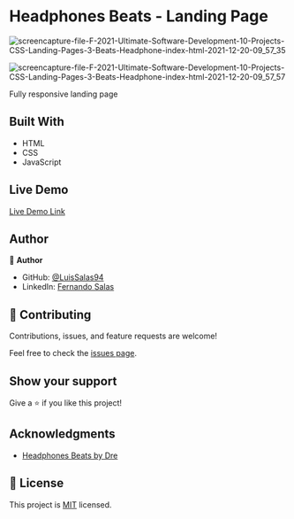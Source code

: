 # Headphones Beats - Landing Page

![screencapture-file-F-2021-Ultimate-Software-Development-10-Projects-CSS-Landing-Pages-3-Beats-Headphone-index-html-2021-12-20-09_57_35](https://user-images.githubusercontent.com/57297709/146787284-647c19e2-cc34-4fdc-991b-cf235d887f40.png)

![screencapture-file-F-2021-Ultimate-Software-Development-10-Projects-CSS-Landing-Pages-3-Beats-Headphone-index-html-2021-12-20-09_57_57](https://user-images.githubusercontent.com/57297709/146787396-84d469b5-b02b-4306-a058-f1a78c873f58.png)

Fully responsive landing page

## Built With

- HTML
- CSS
- JavaScript

## Live Demo

[Live Demo Link](https://nervous-einstein-321962.netlify.app/)

## Author

👤 **Author**

- GitHub: [@LuisSalas94](https://github.com/LuisSalas94)
- LinkedIn: [Fernando Salas](https://www.linkedin.com/in/luisfernandosalasgave/)

## 🤝 Contributing

Contributions, issues, and feature requests are welcome!

Feel free to check the [issues page](../../issues/).

## Show your support

Give a ⭐️ if you like this project!

## Acknowledgments

- [Headphones Beats by Dre ](https://www.beatsbydre.com/products)


## 📝 License

This project is [MIT](./MIT.md) licensed.
